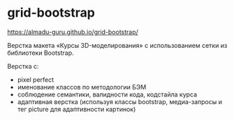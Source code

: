 # grid-bootstrap
https://almadu-guru.github.io/grid-bootstrap/<br>

Верстка макета «Курсы 3D-моделирования» с использованием сетки из библиотеки Bootstrap.<br>

Верстка с:<br>
- pixel perfect<br>
- именование классов по методологии БЭМ<br>
- соблюдение семантики, валидности кода, кодстайла курса<br>
- адаптивная верстка (используя классы bootstrap, медиа-запросы и тег picture для адаптивности картинок)<br>
